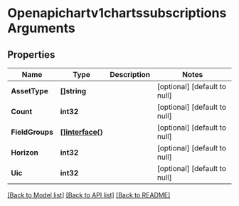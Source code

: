 # Openapichartv1chartssubscriptionsArguments

## Properties
Name | Type | Description | Notes
------------ | ------------- | ------------- | -------------
**AssetType** | **[]string** |  | [optional] [default to null]
**Count** | **int32** |  | [optional] [default to null]
**FieldGroups** | [**[]interface{}**](interface{}.md) |  | [optional] [default to null]
**Horizon** | **int32** |  | [optional] [default to null]
**Uic** | **int32** |  | [optional] [default to null]

[[Back to Model list]](../README.md#documentation-for-models) [[Back to API list]](../README.md#documentation-for-api-endpoints) [[Back to README]](../README.md)

